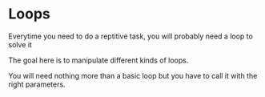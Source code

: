 # Loops 

Everytime you need to do a reptitive task, you will probably need a loop to solve it

The goal here is to manipulate different kinds of loops. 

You will need nothing more than a basic loop but you have to call it with the right parameters.



